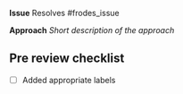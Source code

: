 **Issue**
Resolves #frodes_issue


**Approach**
_Short description of the approach_


## Pre review checklist

- [ ] Added appropriate labels
